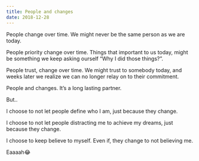 ```yaml
---
title: People and changes
date: 2018-12-28
---
```

People change over time. We might never be the same person as we are today.

People priority change over time. Things that important to us today, might be something we keep asking ourself “Why I did those things?”.

People trust, change over time. We might trust to somebody today, and weeks later we realize we can no longer relay on to their commitment.

People and changes. It’s a long lasting partner.

But..

I choose to not let people define who I am, just because they change.

I choose to not let people distracting me to achieve my dreams, just because they change.

I choose to keep believe to myself. Even if, they change to not believing me.

Eaaaah😂